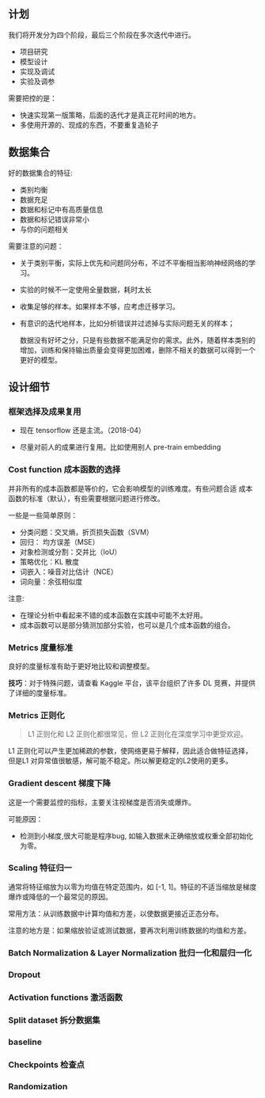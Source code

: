 ## 计划

我们将开发分为四个阶段，最后三个阶段在多次迭代中进行。

- 项目研究
- 模型设计
- 实现及调试
- 实验及调参

需要把控的是：

- 快速实现第一版策略，后面的迭代才是真正花时间的地方。
- 多使用开源的、现成的东西，不要重复造轮子

## 数据集合

好的数据集合的特征:

- 类别均衡
- 数据充足
- 数据和标记中有高质量信息
- 数据和标记错误非常小
- 与你的问题相关

需要注意的问题：

- 关于类别平衡，实际上优先和问题同分布，不过不平衡相当影响神经网络的学习。
- 实验的时候不一定使用全量数据，耗时太长
- 收集足够的样本。如果样本不够，应考虑迁移学习。
- 有意识的迭代地样本，比如分析错误并过滤掉与实际问题无关的样本；

    数据没有好坏之分，只是有些数据不能满足你的需求。此外，随着样本类别的增加，训练和保持输出质量会变得更加困难，删除不相关的数据可以得到一个更好的模型。


## 设计细节

### 框架选择及成果复用

- 现在 tensorflow 还是主流。（2018-04）

- 尽量对前人的成果进行复用。比如使用别人 pre-train  embedding 


###  Cost function  成本函数的选择

并非所有的成本函数都是等价的，它会影响模型的训练难度。有些问题合适 成本函数的标准（默认），有些需要根据问题进行修改。

一些是一些简单原则：

- 分类问题：交叉熵，折页损失函数（SVM）
- 回归： 均方误差（MSE）
- 对象检测或分割：交并比（IoU）
- 策略优化：KL 散度
- 词嵌入：噪音对比估计（NCE）
- 词向量：余弦相似度

注意:

- 在理论分析中看起来不错的成本函数在实践中可能不太好用。
- 成本函数可以是部分猜测加部分实验，也可以是几个成本函数的组合。

### Metrics 度量标准

良好的度量标准有助于更好地比较和调整模型。

**技巧**：对于特殊问题，请查看 Kaggle 平台，该平台组织了许多 DL 竞赛，并提供了详细的度量标准。 

### Metrics 正则化

> L1 正则化和 L2 正则化都很常见，但 L2 正则化在深度学习中更受欢迎。

L1 正则化可以产生更加稀疏的参数，使网络更易于解释，因此适合做特征选择，但是L1 对异常值很敏感，解可能不稳定。所以解更稳定的L2使用的更多。


### Gradient descent 梯度下降

这是一个需要监控的指标，主要关注视梯度是否消失或爆炸。

可能原因：

- 检测到小梯度,很大可能是程序bug, 如输入数据未正确缩放或权重全部初始化为零。


### Scaling 特征归一

通常将特征缩放为以零为均值在特定范围内，如 [-1, 1]。特征的不适当缩放是梯度爆炸或降低的一个最常见的原因。

常用方法：从训练数据中计算均值和方差，以使数据更接近正态分布。

注意的地方是：如果缩放验证或测试数据，要再次利用训练数据的均值和方差。



### Batch Normalization & Layer Normalization 批归一化和层归一化

### Dropout

### Activation functions 激活函数

### Split dataset 拆分数据集

### baseline

### Checkpoints 检查点

### Randomization